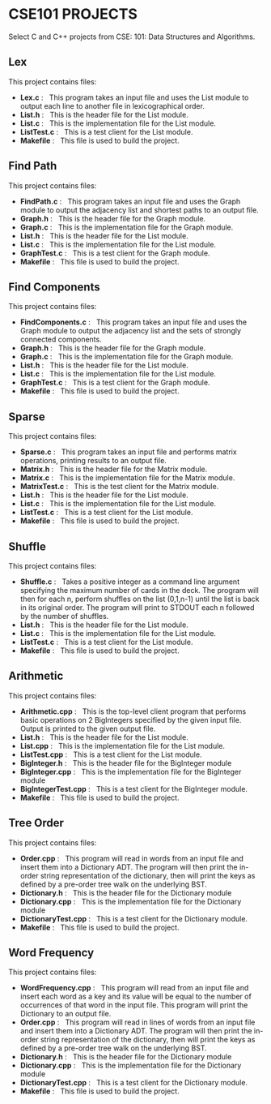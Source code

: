 # CSE101 PROJECTS
Select C and C++ projects from CSE: 101: Data Structures and Algorithms.

## Lex
This project contains files:
- **Lex.c** : &nbsp; This program takes an input file and uses the List module to output each line to another file in lexicographical order.
- **List.h** : &nbsp; This is the header file for the List module.
- **List.c** : &nbsp; This is the implementation file for the List module.
- **ListTest.c** : &nbsp; This is a test client for the List module.
- **Makefile** : &nbsp; This file is used to build the project.

## Find Path
This project contains files:
- **FindPath.c** : &nbsp; This program takes an input file and uses the Graph module to output the adjacency list and shortest paths to an output file.
- **Graph.h** : &nbsp; This is the header file for the Graph module.
- **Graph.c** : &nbsp; This is the implementation file for the Graph module.
- **List.h** : &nbsp; This is the header file for the List module.
- **List.c** : &nbsp; This is the implementation file for the List module.
- **GraphTest.c** : &nbsp; This is a test client for the Graph module.
- **Makefile** : &nbsp; This file is used to build the project.

## Find Components
This project contains files:
- **FindComponents.c** : &nbsp; This program takes an input file and uses the Graph module to output the adjacency list and the sets of strongly connected components.
- **Graph.h** : &nbsp; This is the header file for the Graph module.
- **Graph.c** : &nbsp; This is the implementation file for the Graph module.
- **List.h** : &nbsp; This is the header file for the List module.
- **List.c** : &nbsp; This is the implementation file for the List module.
- **GraphTest.c** : &nbsp; This is a test client for the Graph module.
- **Makefile** : &nbsp; This file is used to build the project.

## Sparse
This project contains files:
- **Sparse.c** : &nbsp; This program takes an input file and performs matrix operations, printing results to an output file.
- **Matrix.h** : &nbsp; This is the header file for the Matrix module.
- **Matrix.c** : &nbsp; This is the implementation file for the Matrix module.
- **MatrixTest.c** : &nbsp; This is the test client for the Matrix module.
- **List.h** : &nbsp; This is the header file for the List module.
- **List.c** : &nbsp; This is the implementation file for the List module.
- **ListTest.c** : &nbsp; This is a test client for the List module.
- **Makefile** : &nbsp; This file is used to build the project.

## Shuffle
This project contains files:
- **Shuffle.c** : &nbsp; Takes a positive integer as a command line argument specifying the maximum number of cards in the deck. The program will then for each n, perform shuffles on the list (0,1,n-1) until the list is back in its original order. The program will print to STDOUT each n followed by the number of shuffles. 
- **List.h** : &nbsp; This is the header file for the List module.
- **List.c** : &nbsp; This is the implementation file for the List module.
- **ListTest.c** : &nbsp; This is a test client for the List module.
- **Makefile** : &nbsp; This file is used to build the project.

## Arithmetic
This project contains files:
- **Arithmetic.cpp** : &nbsp; This is the top-level client program that performs basic operations on 2 BigIntegers specified by the given input file. Output is printed to the given output file.
- **List.h** : &nbsp; This is the header file for the List module.
- **List.cpp** : &nbsp; This is the implementation file for the List module.
- **ListTest.cpp** : &nbsp; This is a test client for the List module.
- **BigInteger.h** : &nbsp; This is the header file for the BigInteger module
- **BigInteger.cpp** : &nbsp; This is the implementation file for the BigInteger module
- **BigIntegerTest.cpp** : &nbsp; This is a test client for the BigInteger module.
- **Makefile** : &nbsp; This file is used to build the project.

## Tree Order
This project contains files:
- **Order.cpp** : &nbsp; This program will read in words from an input file and insert them into a Dictionary ADT. The program will then print the in-order string representation of the dictionary, then will print the keys as defined by a pre-order tree walk on the underlying BST.
- **Dictionary.h** : &nbsp; This is the header file for the Dictionary module
- **Dictionary.cpp** : &nbsp; This is the implementation file for the Dictionary module
- **DictionaryTest.cpp** : &nbsp; This is a test client for the Dictionary module.
- **Makefile** : &nbsp; This file is used to build the project.

## Word Frequency
This project contains files:
- **WordFrequency.cpp** : &nbsp; This program will read from an input file and insert each word as a key and its value will be equal to the number of occurrences of that word in the input file. This program will print the Dictionary to an output file.
- **Order.cpp** : &nbsp; This program will read in lines of words from an input file and insert them into a Dictionary ADT. The program will then print the in-order string representation of the dictionary, then will print the keys as defined by a pre-order tree walk on the underlying BST.
- **Dictionary.h** : &nbsp; This is the header file for the Dictionary module
- **Dictionary.cpp** : &nbsp; This is the implementation file for the Dictionary module
- **DictionaryTest.cpp** : &nbsp; This is a test client for the Dictionary module.
- **Makefile** : &nbsp; This file is used to build the project.
